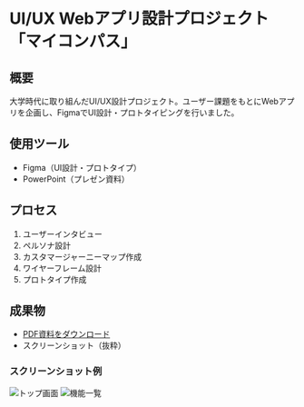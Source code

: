 # UI/UX Webアプリ設計プロジェクト「マイコンパス」

## 概要
大学時代に取り組んだUI/UX設計プロジェクト。ユーザー課題をもとにWebアプリを企画し、FigmaでUI設計・プロトタイピングを行いました。

## 使用ツール
- Figma（UI設計・プロトタイプ）
- PowerPoint（プレゼン資料）

## プロセス
1. ユーザーインタビュー
2. ペルソナ設計
3. カスタマージャーニーマップ作成
4. ワイヤーフレーム設計
5. プロトタイプ作成

## 成果物
- [PDF資料をダウンロード](./マイコンパス_玉串涼夏.pdf)
- スクリーンショット（抜粋）

### スクリーンショット例
![トップ画面](./assets/スライド1.png)
![機能一覧](./assets/スライド2.png)

